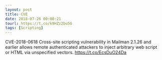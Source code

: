 ```yaml
---
layout: post
title: CVE
date: 2018-07-26 00:00:21
tourl: https://t.co/k9HZz2bu5G
tags: [Scripting]
---
```

CVE-2018-0618 Cross-site scripting vulnerability in Mailman 2.1.26 and earlier allows remote authenticated attackers to inject arbitrary web script or HTML via unspecified vectors.  https://t.co/EcsDuO24Da